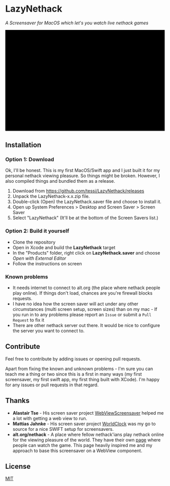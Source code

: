 # LazyNethack

*A Screensaver for MacOS which let's you watch live nethack games*

![the running screensaver](lazy_nethack.gif)

## Installation

### Option 1: Download

Ok, I'll be honest. This is my first MacOS/Swift app and I just built it for my personal nethack viewing pleasure. So things might be broken. However, I also compiled things and bundled them as a release.

1. Download from https://github.com/tessi/LazyNethack/releases
1. Unpack the LazyNethack-x.x.zip file.
1. Double-click (Open) the LazyNethack.saver file and choose to install it.
1. Open up System Preferences > Desktop and Screen Saver > Screen Saver
1. Select "LazyNethack" (It'll be at the bottom of the Screen Savers list.)


### Option 2: Build it yourself

* Clone the repository
* Open in Xcode and build the **LazyNethack** target
* In the "Products" folder, right click on **LazyNethack.saver** and choose *Open with External Editor*
* Follow the instructions on screen

### Known problems

* It needs internet to connect to alt.org (the place where nethack people play online). If things don't load, chances are you're firewall blocks requests.
* I have no idea how the screen saver will act under any other circumstances (multi screen setup, screen sizes) than on my mac - If you run in to any problems please report an `Issue` or submit a `Pull Request` to fix it
* There are other nethack server out there. It would be nice to configure the server you want to connect to.

## Contribute

Feel free to contribute by adding issues or opening pull requests.

Apart from fixing the known and unknown problems - I'm sure you can teach me a thing or two since this is a first in many ways (my first screensaver, my first swift app, my first thing built with XCode). I'm happy for any issues or pull requests in that regard.

## Thanks

* **Alastair Tse** - His screen saver project [WebViewScreensaver](https://github.com/liquidx/webviewscreensaver) helped me a lot with getting a web view to run.
* **Mattias Jahnke** - His screen saver project [WorldClock](https://github.com/mattiasjahnke/WordClock) was my go to source for a nice SWIFT setup for screensavers.
* **alt.org/nethack** - A place where fellow nethack'ians play nethack online for the viewing pleasure of the world. They have their own [page]() where people can watch the game. This page heavily inspired me and my approach to base this screensaver on a WebView component.

## License

[MIT](https://github.com/mattiasjahnke/WordClock/blob/master/LICENSE)
